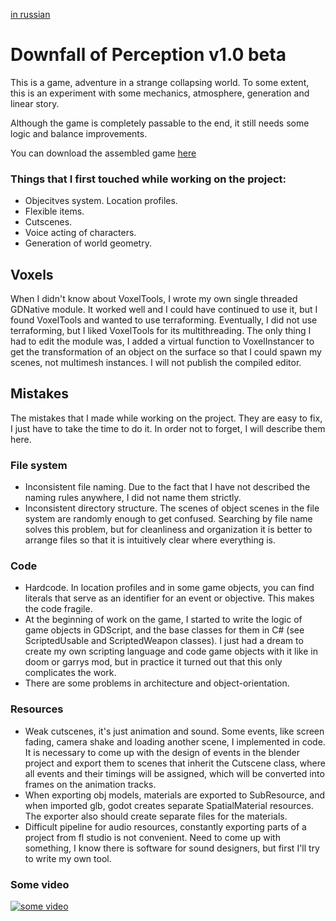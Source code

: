 [in russian](README.ru.md)

# Downfall of Perception v1.0 beta
This is a game, adventure in a strange collapsing world.
To some extent, this is an experiment with some mechanics, atmosphere, generation and linear story.

Although the game is completely passable to the end, it still needs some logic and balance improvements.

You can download the assembled game [here](https://drive.google.com/file/d/1j7zAy8fXLOUsgPZcLH2C7GOkNd1oN9KV/view?usp=sharing)

### Things that I first touched while working on the project:
* Objecitves system. Location profiles.
* Flexible items.
* Cutscenes.
* Voice acting of characters.
* Generation of world geometry.

## Voxels
When I didn't know about VoxelTools, I wrote my own single threaded GDNative module. It worked well and I could have continued to use it, but I found VoxelTools and wanted to use terraforming. Eventually, I did not use terraforming, but I liked VoxelTools for its multithreading. The only thing I had to edit the module was, I added a virtual function to VoxelInstancer to get the transformation of an object on the surface so that I could spawn my scenes, not multimesh instances. I will not publish the compiled editor.

## Mistakes
The mistakes that I made while working on the project.
They are easy to fix, I just have to take the time to do it. In order not to forget, I will describe them here.

### File system
* Inconsistent file naming. Due to the fact that I have not described the naming rules anywhere, I did not name them strictly.
* Inconsistent directory structure. The scenes of object scenes in the file system are randomly enough to get confused. Searching by file name solves this problem, but for cleanliness and organization it is better to arrange files so that it is intuitively clear where everything is.
### Code
* Hardcode. In location profiles and in some game objects, you can find literals that serve as an identifier for an event or objective. This makes the code fragile.
* At the beginning of work on the game, I started to write the logic of game objects in GDScript, and the base classes for them in C# (see ScriptedUsable and ScriptedWeapon classes). I just had a dream to create my own scripting language and code game objects with it like in doom or garrys mod, but in practice it turned out that this only complicates the work.
* There are some problems in architecture and object-orientation.
### Resources
* Weak cutscenes, it's just animation and sound. Some events, like screen fading, camera shake and loading another scene, I implemented in code. It is necessary to come up with the design of events in the blender project and export them to scenes that inherit the Cutscene class, where all events and their timings will be assigned, which will be converted into frames on the animation tracks.
* When exporting obj models, materials are exported to SubResource, and when imported glb, godot creates separate SpatialMaterial resources. The exporter also should create separate files for the materials.
* Difficult pipeline for audio resources, constantly exporting parts of a project from fl studio is not convenient. Need to come up with something, I know there is software for sound designers, but first I'll try to write my own tool.

### Some video
[![some video](https://img.youtube.com/vi/FNDD5uT6_58/0.jpg)](https://www.youtube.com/watch?v=FNDD5uT6_58)